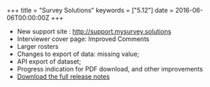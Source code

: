 +++
title = "Survey Solutions"
keywords = ["5.12"]
date = 2016-06-06T00:00:00Z
+++

-   New support site : http://support.mysurvey.solutions
-   Interviewer cover page: Improved Comments
-   Larger rosters
-   Changes to export of data: missing value;
-   API export of dataset;
-   Progress indication for PDF download, and other improvements
-   [Download the full release
    notes](http://siteresources.worldbank.org/INTCOMPTOOLS/Resources/8213623-1380598436379/9346245-1408049903585/ReleaseLetter19.pdf)